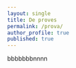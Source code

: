 ```yaml
---
layout: single
title: De proves
permalink: /prova/
author_profile: true
published: true
---
```


bbbbbbbnnnn
